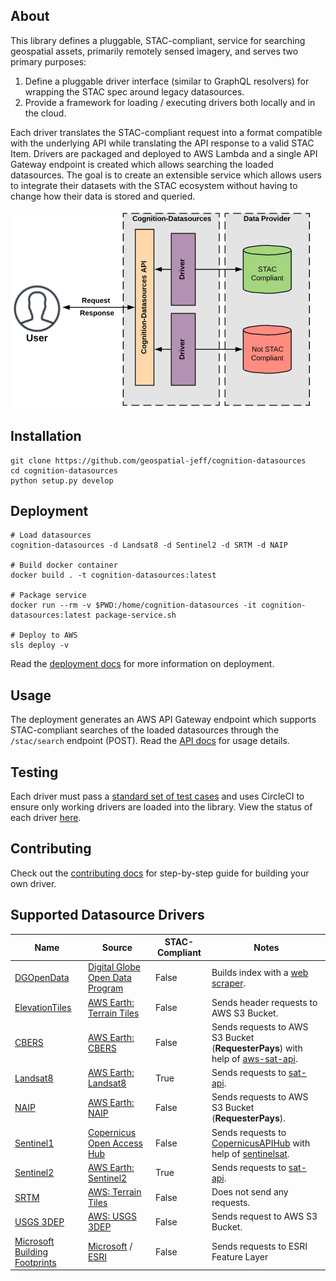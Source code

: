 ## About

This library defines a pluggable, STAC-compliant, service for searching geospatial assets, primarily remotely sensed imagery, and serves two primary purposes:

1. Define a pluggable driver interface (similar to GraphQL resolvers) for wrapping the STAC spec around legacy datasources.
2. Provide a framework for loading / executing drivers both locally and in the cloud.

Each driver translates the STAC-compliant request into a format compatible with the underlying API while translating the API response to a valid STAC Item.  Drivers are packaged and deployed to AWS Lambda and a single API Gateway endpoint is created which allows searching the loaded datasources.  The goal is to create an extensible service which allows users to integrate their datasets with the STAC ecosystem without having to change how their data is stored and queried.

![title](docs/images/service-diagram.png?style=centerme)

## Installation
```
git clone https://github.com/geospatial-jeff/cognition-datasources
cd cognition-datasources
python setup.py develop
```

## Deployment
```
# Load datasources
cognition-datasources -d Landsat8 -d Sentinel2 -d SRTM -d NAIP

# Build docker container
docker build . -t cognition-datasources:latest

# Package service
docker run --rm -v $PWD:/home/cognition-datasources -it cognition-datasources:latest package-service.sh

# Deploy to AWS
sls deploy -v
```
Read the [deployment docs](./docs/deployment.md) for more information on deployment.

## Usage
The deployment generates an AWS API Gateway endpoint which supports STAC-compliant searches of the loaded datasources through the `/stac/search` endpoint (POST).  Read the [API docs](./docs/README.md) for usage details.

## Testing
Each driver must pass a [standard set of test cases](./datasources/tests.py) and uses CircleCI to ensure only working drivers are loaded into the library.  View the status of each driver [here](./docs/datasource-status.md).

## Contributing
Check out the [contributing docs](./docs/contributing.md) for step-by-step guide for building your own driver.

## Supported Datasource Drivers
| Name | Source | STAC-Compliant | Notes |
|----------------|--------------------------------------------------------------------------|----------------|--------------------------------------------------------------------------------------------------------------------------------------------------------------------------------------------|
| [DGOpenData](https://github.com/geospatial-jeff/cognition-datasources-dgopendata) | [Digital Globe Open Data Program](https://www.digitalglobe.com/ecosystem/open-data) | False | Builds index with a [web scraper](https://github.com/geospatial-jeff/dg-open-data-scraper). |
| [ElevationTiles](https://github.com/geospatial-jeff/cognition-datasources-elevationtiles) | [AWS Earth: Terrain Tiles](https://registry.opendata.aws/terrain-tiles/) | False | Sends header requests to AWS S3 Bucket. |
| [CBERS](https://github.com/geospatial-jeff/cognition-datasources-cbers) | [AWS Earth: CBERS](https://registry.opendata.aws/cbers/) | False | Sends requests to AWS S3 Bucket (**RequesterPays**) with help of [aws-sat-api](https://github.com/RemotePixel/aws-sat-api-py). |
| [Landsat8](https://github.com/geospatial-jeff/cognition-datasources-landsat8) | [AWS Earth: Landsat8](https://registry.opendata.aws/landsat-8/) | True | Sends requests to [sat-api]( https://github.com/sat-utils/sat-api). |
| [NAIP](https://github.com/geospatial-jeff/cognition-datasources-naip) | [AWS Earth: NAIP](https://registry.opendata.aws/naip/) | False | Sends requests to AWS S3 Bucket (**RequesterPays**). |
| [Sentinel1](https://github.com/geospatial-jeff/cognition-datasources-sentinel1) | [Copernicus Open Access Hub](https://scihub.copernicus.eu/) | False | Sends requests to [CopernicusAPIHub](https://scihub.copernicus.eu/twiki/do/view/SciHubWebPortal/APIHubDescription) with help of [sentinelsat](https://github.com/sentinelsat/sentinelsat). |
| [Sentinel2](https://github.com/geospatial-jeff/cognition-datasources-sentinel2) | [AWS Earth: Sentinel2](https://registry.opendata.aws/sentinel-2/) | True | Sends requests to [sat-api](https://github.com/sat-utils/sat-api). |
| [SRTM](https://github.com/geospatial-jeff/cognition-datasources-srtm) | [AWS: Terrain Tiles](https://registry.opendata.aws/terrain-tiles/) | False | Does not send any requests. |
| [USGS 3DEP](https://github.com/geospatial-jeff/cognition-datasources-usgs3dep) | [AWS: USGS 3DEP](https://registry.opendata.aws/usgs-lidar/) | False | Sends request to AWS S3 Bucket. |
| [Microsoft Building Footprints](https://github.com/geospatial-jeff/cognition-datasources-mbf) | [Microsoft](https://github.com/Microsoft/USBuildingFootprints) / [ESRI](https://www.arcgis.com/home/item.html?id=f40326b0dea54330ae39584012807126) | False | Sends requests to ESRI Feature Layer |
